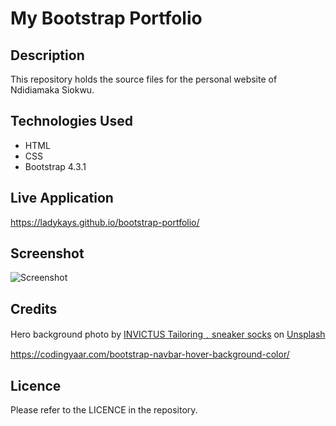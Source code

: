 # My Bootstrap Portfolio

## Description

This repository holds the source files for the personal website of Ndidiamaka Siokwu.

## Technologies Used

- HTML
- CSS
- Bootstrap 4.3.1

## Live Application

https://ladykays.github.io/bootstrap-portfolio/

## Screenshot

![Screenshot](assets/images/screenshot.png)

## Credits

Hero background photo by <a href="https://unsplash.com/@invictustailoring?utm_source=unsplash&utm_medium=referral&utm_content=creditCopyText">INVICTUS Tailoring﹒sneaker socks</a> on <a href="https://unsplash.com/s/photos/plain-background?utm_source=unsplash&utm_medium=referral&utm_content=creditCopyText">Unsplash</a>

https://codingyaar.com/bootstrap-navbar-hover-background-color/

## Licence

Please refer to the LICENCE in the repository.
